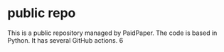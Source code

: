 # public repo

This is a public repository managed by PaidPaper. The code is based in Python. It has several GitHub actions.
6
